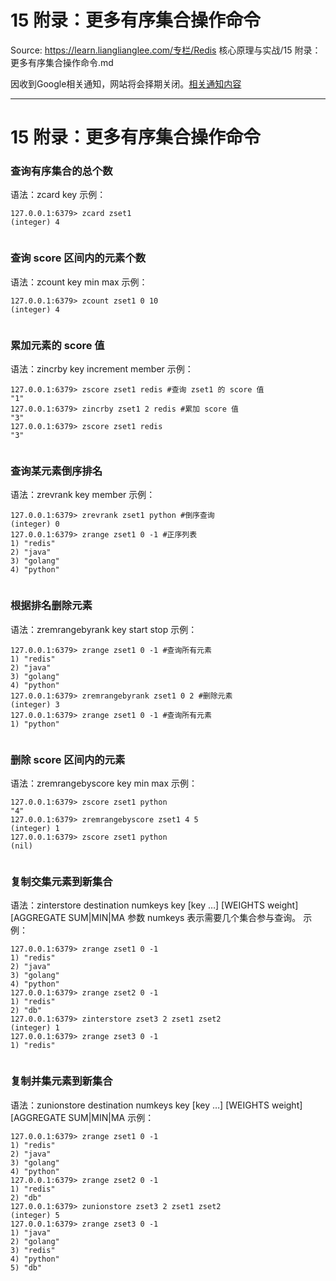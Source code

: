 # 15 附录：更多有序集合操作命令 

Source: https://learn.lianglianglee.com/专栏/Redis 核心原理与实战/15 附录：更多有序集合操作命令.md

因收到Google相关通知，网站将会择期关闭。[相关通知内容](https://lumendatabase.org/notices/44265620)

---

# 15 附录：更多有序集合操作命令

### 查询有序集合的总个数

语法：zcard key 示例：

```
127.0.0.1:6379> zcard zset1
(integer) 4


```

### 查询 score 区间内的元素个数

语法：zcount key min max 示例：

```
127.0.0.1:6379> zcount zset1 0 10
(integer) 4


```

### 累加元素的 score 值

语法：zincrby key increment member 示例：

```
127.0.0.1:6379> zscore zset1 redis #查询 zset1 的 score 值
"1"
127.0.0.1:6379> zincrby zset1 2 redis #累加 score 值
"3"
127.0.0.1:6379> zscore zset1 redis
"3"


```

### 查询某元素倒序排名

语法：zrevrank key member 示例：

```
127.0.0.1:6379> zrevrank zset1 python #倒序查询
(integer) 0
127.0.0.1:6379> zrange zset1 0 -1 #正序列表
1) "redis"
2) "java"
3) "golang"
4) "python"


```

### 根据排名删除元素

语法：zremrangebyrank key start stop 示例：

```
127.0.0.1:6379> zrange zset1 0 -1 #查询所有元素
1) "redis"
2) "java"
3) "golang"
4) "python"
127.0.0.1:6379> zremrangebyrank zset1 0 2 #删除元素
(integer) 3
127.0.0.1:6379> zrange zset1 0 -1 #查询所有元素
1) "python"


```

### 删除 score 区间内的元素

语法：zremrangebyscore key min max 示例：

```
127.0.0.1:6379> zscore zset1 python
"4"
127.0.0.1:6379> zremrangebyscore zset1 4 5
(integer) 1
127.0.0.1:6379> zscore zset1 python
(nil)


```

### 复制交集元素到新集合

语法：zinterstore destination numkeys key [key …] [WEIGHTS weight] [AGGREGATE SUM|MIN|MA 参数 numkeys 表示需要几个集合参与查询。 示例：

```
127.0.0.1:6379> zrange zset1 0 -1
1) "redis"
2) "java"
3) "golang"
4) "python"
127.0.0.1:6379> zrange zset2 0 -1
1) "redis"
2) "db"
127.0.0.1:6379> zinterstore zset3 2 zset1 zset2
(integer) 1
127.0.0.1:6379> zrange zset3 0 -1
1) "redis"


```

### 复制并集元素到新集合

语法：zunionstore destination numkeys key [key …] [WEIGHTS weight] [AGGREGATE SUM|MIN|MA 示例：

```
127.0.0.1:6379> zrange zset1 0 -1
1) "redis"
2) "java"
3) "golang"
4) "python"
127.0.0.1:6379> zrange zset2 0 -1
1) "redis"
2) "db"
127.0.0.1:6379> zunionstore zset3 2 zset1 zset2
(integer) 5
127.0.0.1:6379> zrange zset3 0 -1
1) "java"
2) "golang"
3) "redis"
4) "python"
5) "db"

```